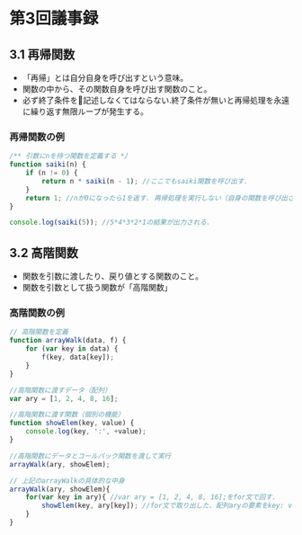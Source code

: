 # 第3回議事録

## 3.1 再帰関数

+ 「再帰」とは自分自身を呼び出すという意味。
+ 関数の中から、その関数自身を呼び出す関数のこと。
+ 必ず終了条件を記述しなくてはならない.終了条件が無いと再帰処理を永遠に繰り返す無限ループが発生する。

### 再帰関数の例
```JavaScript
/** 引数にnを持つ関数を定義する */
function saiki(n) {
    if (n != 0) {
        return n * saiki(n - 1); //ここでもsaiki関数を呼び出す.
    }
    return 1; //nが0になったら1を返す. 再帰処理を実行しない（自身の関数を呼び出さない）ため、処理は終了となる。
}

console.log(saiki(5)); //5*4*3*2*1の結果が出力される.
```
## 3.2 高階関数

+ 関数を引数に渡したり、戻り値とする関数のこと。
+ 関数を引数として扱う関数が「高階関数」

### 高階関数の例
```JavaScript
// 高階関数を定義
function arrayWalk(data, f) {
    for (var key in data) {
        f(key, data[key]);
    }
}

//高階関数に渡すデータ（配列）
var ary = [1, 2, 4, 8, 16];

//高階関数に渡す関数（個別の機能）
function showElem(key, value) {
    console.log(key, ':', +value);
}

//高階関数にデータとコールバック関数を渡して実行
arrayWalk(ary, showElem);
```
```Javascript
// 上記のarrayWalkの具体的な中身
arrayWalk(ary, showElem){
    for(var key in ary){ //var ary = [1, 2, 4, 8, 16];をfor文で回す.
        showElem(key, ary[key]); //for文で取り出した、配列aryの要素をkey: valueの形で表示させる.
    }
}
```
